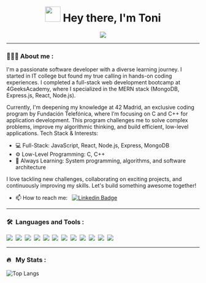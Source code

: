 
<h1 align="center"> <img src="https://media.giphy.com/media/hvRJCLFzcasrR4ia7z/giphy.gif" width="40"> Hey there, I'm Toni </h1>
<div align='center'><img src = 'https://media.giphy.com/media/FoVzfcqCDSb7zCynOp/giphy.gif'></img></div>

---

### 👨🏽‍💻 About me :

I'm a passionate software developer with a diverse learning journey. I started in IT college but found my true calling in hands-on coding experiences. I completed a full-stack web development bootcamp at 4GeeksAcademy, where I specialized in the MERN stack (MongoDB, Express.js, React, Node.js).

Currently, I'm deepening my knowledge at 42 Madrid, an exclusive coding program by Fundación Telefónica, where I’m focusing on C and C++ for application development. This program challenges me to solve complex problems, improve my algorithmic thinking, and build efficient, low-level applications.
Tech Stack & Interests:

- 💻 Full-Stack: JavaScript, React, Node.js, Express, MongoDB
- ⚙️ Low-Level Programming: C, C++
- 🚀 Always Learning: System programming, algorithms, and software architecture

I love tackling new challenges, collaborating on exciting projects, and continuously improving my skills. Let's build something awesome together!
- 📫 How to reach me: &nbsp; [![Linkedin Badge](https://img.shields.io/badge/-tuniet-blue?style=flat&logo=Linkedin&logoColor=white)](https://www.linkedin.com/in/tuniet)

---

### 🛠 &nbsp;Languages and Tools :

<p>
<img src="https://img.shields.io/badge/HTML5-E34F26?style=for-the-badge&logo=html5&logoColor=white"/ &nbsp;
<img src="https://img.shields.io/badge/CSS3-1572B6?style=for-the-badge&logo=css3&logoColor=white"/>&nbsp;
<img src="https://img.shields.io/badge/JavaScript-323330?style=for-the-badge&logo=javascript&logoColor=F7DF1E"/>&nbsp;
<img src="https://img.shields.io/badge/MySQL-005C84?style=for-the-badge&logo=mysql&logoColor=white"/>&nbsp;
<img src=" https://img.shields.io/badge/MongoDB-4EA94B?style=for-the-badge&logo=mongodb&logoColor=white"/>&nbsp;
<img src="https://img.shields.io/badge/PLSQL-F80000?style=for-the-badge&logo=oracle&logoColor=black"/>&nbsp;
<img src="https://img.shields.io/badge/React_Native-20232A?style=for-the-badge&logo=react&logoColor=61DAF"/>&nbsp;
<img src="https://img.shields.io/badge/Postman-FF6C37?style=for-the-badge&logo=Postman&logoColor=white"/>&nbsp;
<img src="https://img.shields.io/badge/GitHub-100000?style=for-the-badge&logo=github&logoColor=white"/>&nbsp;
<img src="https://img.shields.io/badge/GIT-E44C30?style=for-the-badge&logo=git&logoColor=white"/>&nbsp;
<img src="https://img.shields.io/badge/C-00599C?style=for-the-badge&logo=c&logoColor=white"/>&nbsp;
<img src="https://img.shields.io/badge/C%2B%2B-00599C?style=for-the-badge&logo=c%2B%2B&logoColor=white"/>&nbsp;
<img src="https://img.shields.io/badge/Python-FFD43B?style=for-the-badge&logo=python&logoColor=blue"/>&nbsp;
<img src=""/>&nbsp;

</p>

---
### 🔥 &nbsp; My Stats :
![Top Langs](https://github-readme-stats.vercel.app/api/top-langs/?username=tuniet&layout=compact&theme=vision-friendly-dark)

